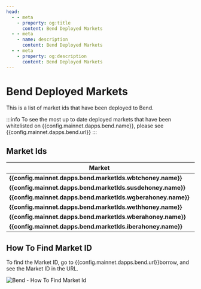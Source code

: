```yaml
---
head:
  - - meta
    - property: og:title
      content: Bend Deployed Markets
  - - meta
    - name: description
      content: Bend Deployed Markets
  - - meta
    - property: og:description
      content: Bend Deployed Markets
---
```


<script setup>
  import config from '@berachain/config/constants.json';
  import CopyToClipboard from '@berachain/ui/CopyToClipboard';
</script>

# Bend Deployed Markets

This is a list of market ids that have been deployed to Bend.

:::info
To see the most up to date deployed markets that have been whitelisted on {{config.mainnet.dapps.bend.name}}, please see <a target="_blank" :href="config.mainnet.dapps.bend.url + 'borrow?utm_source=' + config.websites.docsBend.utmSource">{{config.mainnet.dapps.bend.url}}</a>
:::

## Market Ids

| Market                                                       | ID                                                                                                               |
| ------------------------------------------------------------ | ---------------------------------------------------------------------------------------------------------------- |
| **{{config.mainnet.dapps.bend.marketIds.wbtchoney.name}}**   | **<ClientOnly><CopyToClipboard :text="config.mainnet.dapps.bend.marketIds.wbtchoney.address" /></ClientOnly>**   |
| **{{config.mainnet.dapps.bend.marketIds.susdehoney.name}}**  | **<ClientOnly><CopyToClipboard :text="config.mainnet.dapps.bend.marketIds.susdehoney.address" /></ClientOnly>**  |
| **{{config.mainnet.dapps.bend.marketIds.wgberahoney.name}}** | **<ClientOnly><CopyToClipboard :text="config.mainnet.dapps.bend.marketIds.wgberahoney.address" /></ClientOnly>** |
| **{{config.mainnet.dapps.bend.marketIds.wethhoney.name}}**   | **<ClientOnly><CopyToClipboard :text="config.mainnet.dapps.bend.marketIds.wethhoney.address" /></ClientOnly>**   |
| **{{config.mainnet.dapps.bend.marketIds.wberahoney.name}}**  | **<ClientOnly><CopyToClipboard :text="config.mainnet.dapps.bend.marketIds.wberahoney.address" /></ClientOnly>**  |
| **{{config.mainnet.dapps.bend.marketIds.iberahoney.name}}**  | **<ClientOnly><CopyToClipboard :text="config.mainnet.dapps.bend.marketIds.iberahoney.address" /></ClientOnly>**  |

## How To Find Market ID

To find the Market ID, go to <a target="_blank" :href="config.mainnet.dapps.bend.url + 'borrow?utm_source=' + config.websites.docsBend.utmSource">{{config.mainnet.dapps.bend.url}}borrow</a>, and see the Market ID in the URL.

![Bend - How To Find Market Id](/assets/developers-deployedmarkets-marketid.png)
